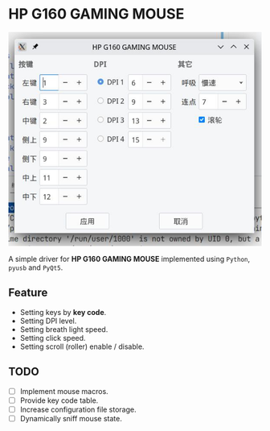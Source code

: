 # HP G160 GAMING MOUSE

![](screen.jpg)

A simple driver for **HP G160 GAMING MOUSE** implemented using `Python`, `pyusb` and `PyQt5`.

## Feature

- Setting keys by **key code**.
- Setting DPI level.
- Setting breath light speed.
- Setting click speed.
- Setting scroll (roller) enable / disable.

## TODO

- [ ] Implement mouse macros.
- [ ] Provide key code table.
- [ ] Increase configuration file storage.
- [ ] Dynamically sniff mouse state.
